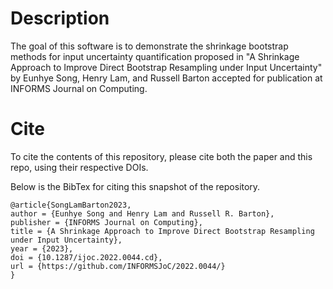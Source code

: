 # Description
The goal of this software is to demonstrate the shrinkage bootstrap methods for input uncertainty quantification proposed in "A Shrinkage Approach to Improve Direct Bootstrap
Resampling under Input Uncertainty" by Eunhye Song, Henry Lam, and Russell Barton accepted for publication at INFORMS Journal on Computing.

# Cite
To cite the contents of this repository, please cite both the paper and this repo, using their respective DOIs.

Below is the BibTex for citing this snapshot of the repository.
```
@article{SongLamBarton2023,
author = {Eunhye Song and Henry Lam and Russell R. Barton},
publisher = {INFORMS Journal on Computing},
title = {A Shrinkage Approach to Improve Direct Bootstrap Resampling under Input Uncertainty},
year = {2023},
doi = {10.1287/ijoc.2022.0044.cd},
url = {https://github.com/INFORMSJoC/2022.0044/}
}
```
